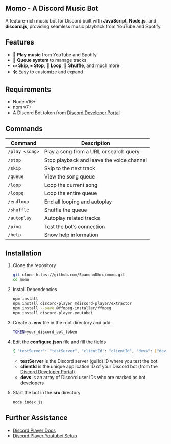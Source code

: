 ## Momo - A Discord Music Bot

A feature-rich music bot for Discord built with **JavaScript**, **Node.js**, and **discord.js**, providing seamless music playback from YouTube and Spotify.

## Features
- 🎵 **Play music** from YouTube and Spotify  
- 📜 **Queue system** to manage tracks  
- ⏭ **Skip**, ⏹ **Stop**, 🔁 **Loop**, 🔀 **Shuffle**, and much more  
- 🛠 Easy to customize and expand

## Requirements
- Node v16+
- npm v7+
- A Discord Bot token from [Discord Developer Portal](https://discord.com/developers/applications)

## Commands
| Command | Description |
|---------|-------------|
| `/play <song>`   | Play a song from a URL or search query |
| `/stop`          | Stop playback and leave the voice channel |
| `/skip`          | Skip to the next track |
| `/queue`         | View the song queue |
| `/loop`          | Loop the current song |
| `/loopq`         | Loop the entire queue |
| `/endloop`       | End all looping and autoplay |
| `/shuffle`       | Shuffle the queue |
| `/autoplay`      | Autoplay related tracks |
| `/ping`          | Test the bot’s connection |
| `/help`          | Show help information |

## Installation

1. Clone the repository
   ```bash
   git clone https://github.com/SpandanDhru/momo.git
   cd momo
   ```
   
2. Install Dependencies
   ```bash
   npm install
   npm install discord-player @discord-player/extractor
   npm install --save @ffmpeg-installer/ffmpeg
   npm install discord-player-youtubei
   ```
   
3. Create a **.env** file in the root directory and add:
   ```bash
   TOKEN=your_discord_bot_token
   ```
4. Edit the **configure.json** file and fill the fields
   ```bash
   { "testServer": "testServer", "clientId": "clientId", "devs": ["dev"] }
   ```
   - **testServer** is the Discord server (guild) ID where you test the bot.
   - **clientId** is the unique application ID of your Discord bot (from the [Discord Developer Portal](https://discord.com/developers/applications)).
   - **devs** is an array of Discord user IDs who are marked as bot developers

5. Start the bot in the **src** directory
   ```bash
   node index.js
   ```

## Further Assistance
- [Discord Player Docs](https://discord-player.js.org/)
- [Discord Player Youtubei Setup](https://github.com/retrouser955/discord-player-youtubei)
